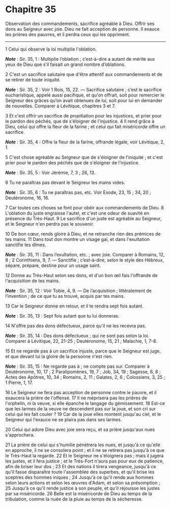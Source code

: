 # Chapitre 35

Observation des commandements, sacrifice agréable à Dieu.
Offrir ses dons au Seigneur avec joie.
Dieu ne fait acception de personne.
Il exauce les prières des pauvres, et il perdra ceux qui les oppriment.

***

1 Celui qui observe la loi multiplie l'oblation.

***Note*** :  Sir. 35, 1 : Multiplie l’oblation ; c’est-à-dire a autant de mérite aux yeux de Dieu que s’il faisait un grand nombre d’oblations.

2 C'est un sacrifice salutaire que d'être attentif aux commandements et de se retirer de toute iniquité.

***Note*** :  Sir. 35, 2 : Voir 1 Rois, 15, 22. ― Sacrifice salutaire ; c’est le sacrifice eucharistique, appelé aussi pacifique, et qu’on offrait, soit pour remercier le Seigneur des grâces qu’on avait obtenues de lui, soit pour lui en demander de nouvelles. Comparer à Lévitique, chapitres 3 et 7.

3 Et c'est offrir un sacrifice de propitiation pour les injustices, et prier pour le pardon des péchés, que de s'éloigner de l'injustice. 4 Il rend grâce à Dieu, celui qui offre la fleur de la farine ; et celui qui fait miséricorde offre un sacrifice.

***Note*** :  Sir. 35, 4 : Offre la fleur de la farine, offrande légale, voir Lévitique, 2, 1.

5 C'est chose agréable au Seigneur que de s'éloigner de l'iniquité ; et c'est prier pour le pardon des péchés que de s'éloigner de l'injustice.

***Note*** :  Sir. 35, 5 : Voir Jérémie, 7, 3 ; 26, 13.


6 Tu ne paraîtras pas devant le Seigneur les mains vides.

***Note*** :  Sir. 35, 6 : Tu ne paraîtras pas, etc. Voir Exode, 23, 15 ; 34, 20 ; Deutéronome, 16, 16.

7 Car toutes ces choses se font pour obéir aux commandements de Dieu. 8 L'oblation du juste engraisse l'autel, et c'est une odeur de suavité en présence du Très-Haut. 9 Le sacrifice d'un juste est agréable au Seigneur, et le Seigneur n'en perdra pas le souvenir.


10 De bon cœur, rends gloire à Dieu, et ne retranche rien des prémices de tes mains. 11 Dans tout don montre un visage gai, et dans l'exultation sanctifie tes dîmes.

***Note*** :  Sir. 35, 11 : Dans l’exultation, etc. ; avec joie. Comparer à Romains, 12, 8 ; 2 Corinthiens, 9, 7. ― Sanctifie ; c’est-à-dire, selon le style des Hébreux, sépare, prépare, destine pour un usage saint.

12 Donne au Très-Haut selon ses dons, et d'un bon œil fais l'offrande de l'acquisition de tes mains.

***Note*** :  Sir. 35, 12 : Voir Tobie, 4, 9. ― De l’acquisition ; littéralement de l’invention ; de ce que tu as trouvé, acquis par tes mains.

13 Car le Seigneur donne en retour, et il te rendra sept fois autant.

***Note*** :  Sir. 35, 13 : Sept fois autant que tu lui donneras.


14 N'offre pas des dons défectueux, parce qu'il ne les recevra pas.

***Note*** :  Sir. 35, 14 : Des dons défectueux ; qui ne sont pas selon la loi. Comparer à Lévitique, 22, 21-25 ; Deutéronome, 15, 21 ; Malachie, 1, 7-8.

15 Et ne regarde pas à un sacrifice injuste, parce que le Seigneur est juge, et que devant lui la gloire de la personne n'est rien.

***Note*** :  Sir. 35, 15 : Ne regarde pas à ; ne compte pas sur. Comparer à Deutéronome, 10, 17 ; 2 Paralipomènes, 19, 7 ; Job, 34, 19 ; Sagesse, 6, 8 ; Actes des Apôtres, 10, 34 ; Romains, 2, 11 ; Galates, 2, 6 ; Colossiens, 3, 25 ; 1 Pierre, 1, 17.

16 Le Seigneur ne fera pas acception de personne contre le pauvre, et il exaucera la prière de l'offensé. 17 Il ne méprisera pas les prières de l'orphelin, ni la veuve, si elle épanche le langage du gémissement. 18 Est-ce que les larmes de la veuve ne descendent pas sur la joue, et son cri sur celui qui les fait couler ? 19 Car de la joue elles montent jusqu'au ciel, et le Seigneur qui l'exauce ne se plaira pas dans ses larmes.


20 Celui qui adore Dieu avec joie sera reçu, et sa prière jusqu'aux nues s'approchera.


21 La prière de celui qui s'humilie pénétrera les nues, et jusqu'à ce qu'elle en approche, il ne se consolera point ; et il ne se retirera pas jusqu'à ce que le Très-Haut la regarde. 22 Et le Seigneur ne s'éloignera pas ; mais il jugera les justes, et il fera justice ; et le Très-Fort n'aura pas pour eux de patience, afin de briser leur dos ; 23 Et des nations il tirera vengeance, jusqu'à ce qu'il fasse disparaître toute l'assemblée des superbes, et qu'il brise les sceptres des hommes iniques ; 24 Jusqu'à ce qu'il rende aux hommes selon leurs actions et selon les œuvres d'Adam, et selon sa présomption ; 25 Jusqu'à ce qu'il rende justice à son peuple, et qu'il réjouisse les justes par sa miséricorde. 26 Belle est la miséricorde de Dieu au temps de la tribulation, comme la nuée de la pluie au temps de la sécheresse.

